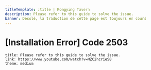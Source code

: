 ```yaml
---
titleTemplate: :title | Kongying Tavern
description: Please refer to this guide to solve the issue.
banner: Désolé, la traduction de cette page est toujours en cours
---
```


[文：安装报错，错误码2503]: # 'https://support.qq.com/products/321980/faqs/97117'

# [Installation Error] Code 2503

```card
title: Please refer to this guide to solve the issue.
link: https://www.youtube.com/watch?v=MZC2hcrieS8
theme: medium
```

